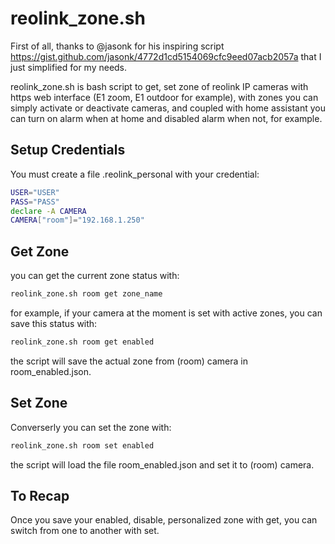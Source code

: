 # reolink_zone.sh #

First of all, thanks to @jasonk for his inspiring script https://gist.github.com/jasonk/4772d1cd5154069cfc9eed07acb2057a 
that I just simplified for my needs.

reolink_zone.sh is bash script to get, set zone of reolink IP cameras with https web interface (E1 zoom, E1 outdoor for example), 
with zones you can simply activate or deactivate cameras, and coupled with home assistant you can turn on alarm when at home and
disabled alarm when not, for example.

## Setup Credentials ##

You must create a file .reolink_personal with your credential:

```bash
USER="USER"
PASS="PASS" 
declare -A CAMERA
CAMERA["room"]="192.168.1.250" 
```

## Get Zone ##

you can get the current zone status with:

```bash
reolink_zone.sh room get zone_name
```

for example, if your camera at the moment is set with active zones, you can save this status with:


```bash
reolink_zone.sh room get enabled
```

the script will save the actual zone from (room) camera in room_enabled.json.

## Set Zone ##

Converserly you can set the zone with:

```bash
reolink_zone.sh room set enabled
```

the script will load the file room_enabled.json and set it to (room) camera.


## To Recap ##

Once you save your enabled, disable, personalized zone with get, you can switch from one to another with set.

